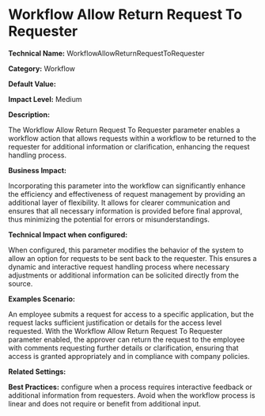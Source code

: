 # Workflow Allow Return Request To Requester

**Technical Name:** WorkflowAllowReturnRequestToRequester

**Category:** Workflow

**Default Value:**

**Impact Level:** Medium

**Description:**

The Workflow Allow Return Request To Requester parameter enables a workflow action that allows requests within a workflow to be returned to the requester for additional information or clarification, enhancing the request handling process.

**Business Impact:**

Incorporating this parameter into the workflow can significantly enhance the efficiency and effectiveness of request management by providing an additional layer of flexibility. It allows for clearer communication and ensures that all necessary information is provided before final approval, thus minimizing the potential for errors or misunderstandings.

**Technical Impact when configured:**

When configured, this parameter modifies the behavior of the system to allow an option for requests to be sent back to the requester. This ensures a dynamic and interactive request handling process where necessary adjustments or additional information can be solicited directly from the source.

**Examples Scenario:**

An employee submits a request for access to a specific application, but the request lacks sufficient justification or details for the access level requested. With the Workflow Allow Return Request To Requester parameter enabled, the approver can return the request to the employee with comments requesting further details or clarification, ensuring that access is granted appropriately and in compliance with company policies.

**Related Settings:**

**Best Practices:** configure when a process requires interactive feedback or additional information from requesters. Avoid when the workflow process is linear and does not require or benefit from additional input.